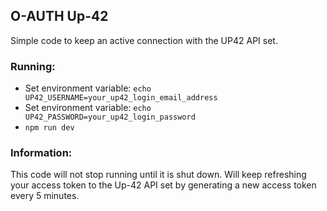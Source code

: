 ## O-AUTH Up-42

Simple code to keep an active connection with the UP42 API set.

### Running:

- Set environment variable: `echo UP42_USERNAME=your_up42_login_email_address`
- Set environment variable: `echo UP42_PASSWORD=your_up42_login_password`
- `npm run dev`

### Information:

This code will not stop running until it is shut down. Will keep refreshing your access token to the Up-42 API set by generating a new access token every 5 minutes.
